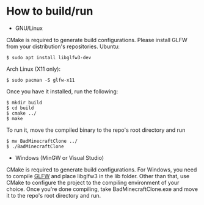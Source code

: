 # How to build/run
- GNU/Linux

CMake is required to generate build configurations.
Please install GLFW from your distribution's repositories.
Ubuntu:
```
$ sudo apt install libglfw3-dev
```
Arch Linux (X11 only):
```
$ sudo pacman -S glfw-x11
```
Once you have it installed, run the following:
```
$ mkdir build
$ cd build
$ cmake ../
$ make
```
To run it, move the compiled binary to the repo's root directory and run
```
$ mv BadMinecraftClone ../
$ ./BadMinecraftClone
```

- Windows (MinGW or Visual Studio)

CMake is required to generate build configurations.
For Windows, you need to compile [GLFW](https://github.com/glfw/glfw) and place libglfw3 in the lib folder.
Other than that, use CMake to configure the project to the compiling environment of your choice.
Once you're done compiling, take BadMinecraftClone.exe and move it to the repo's root directory and run.
